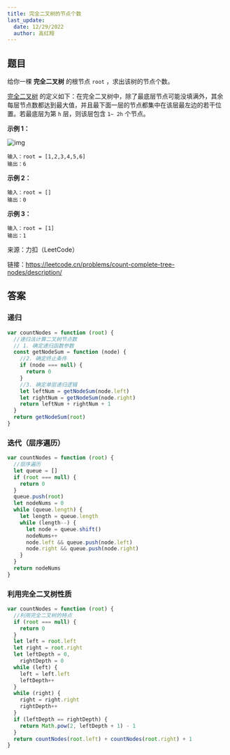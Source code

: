 ```yaml
---
title: 完全二叉树的节点个数
last_update:
  date: 12/29/2022
  author: 高红翔
---
```


## 题目

给你一棵 **完全二叉树** 的根节点 `root` ，求出该树的节点个数。

[完全二叉树](https://baike.baidu.com/item/完全二叉树/7773232?fr=aladdin) 的定义如下：在完全二叉树中，除了最底层节点可能没填满外，其余每层节点数都达到最大值，并且最下面一层的节点都集中在该层最左边的若干位置。若最底层为第 `h` 层，则该层包含 `1~ 2h` 个节点。

**示例 1：**

![img](https://assets.leetcode.com/uploads/2021/01/14/complete.jpg)

```
输入：root = [1,2,3,4,5,6]
输出：6
```

**示例 2：**

```
输入：root = []
输出：0
```

**示例 3：**

```
输入：root = [1]
输出：1
```

来源：力扣（LeetCode）

链接：https://leetcode.cn/problems/count-complete-tree-nodes/description/

## 答案

### 递归

```js
var countNodes = function (root) {
  //递归法计算二叉树节点数
  // 1. 确定递归函数参数
  const getNodeSum = function (node) {
    //2. 确定终止条件
    if (node === null) {
      return 0
    }
    //3. 确定单层递归逻辑
    let leftNum = getNodeSum(node.left)
    let rightNum = getNodeSum(node.right)
    return leftNum + rightNum + 1
  }
  return getNodeSum(root)
}
```

### 迭代（层序遍历）

```js
var countNodes = function (root) {
  //层序遍历
  let queue = []
  if (root === null) {
    return 0
  }
  queue.push(root)
  let nodeNums = 0
  while (queue.length) {
    let length = queue.length
    while (length--) {
      let node = queue.shift()
      nodeNums++
      node.left && queue.push(node.left)
      node.right && queue.push(node.right)
    }
  }
  return nodeNums
}
```

### 利用完全二叉树性质

```js
var countNodes = function (root) {
  //利用完全二叉树的特点
  if (root === null) {
    return 0
  }
  let left = root.left
  let right = root.right
  let leftDepth = 0,
    rightDepth = 0
  while (left) {
    left = left.left
    leftDepth++
  }
  while (right) {
    right = right.right
    rightDepth++
  }
  if (leftDepth == rightDepth) {
    return Math.pow(2, leftDepth + 1) - 1
  }
  return countNodes(root.left) + countNodes(root.right) + 1
}
```
